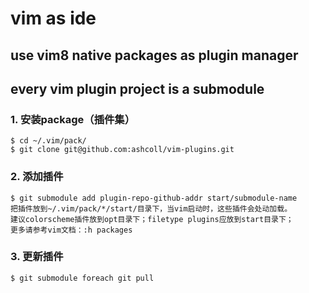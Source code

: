 # vim as ide

## use vim8 native packages as plugin manager
## every vim plugin project is a submodule


### 1. 安装package（插件集）
    $ cd ~/.vim/pack/
    $ git clone git@github.com:ashcoll/vim-plugins.git

### 2. 添加插件
    $ git submodule add plugin-repo-github-addr start/submodule-name
    把插件放到~/.vim/pack/*/start/目录下，当vim启动时，这些插件会处动加载。
    建议colorscheme插件放到opt目录下；filetype plugins应放到start目录下；
    更多请参考vim文档：:h packages

### 3. 更新插件
    $ git submodule foreach git pull


    



